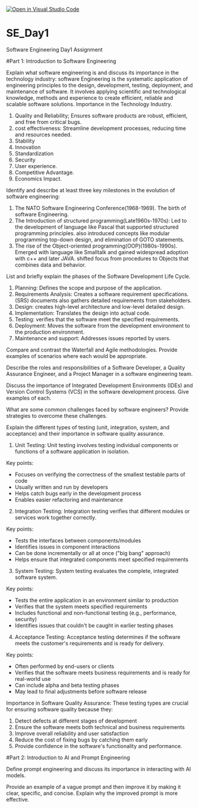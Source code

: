 [![Open in Visual Studio Code](https://classroom.github.com/assets/open-in-vscode-2e0aaae1b6195c2367325f4f02e2d04e9abb55f0b24a779b69b11b9e10269abc.svg)](https://classroom.github.com/online_ide?assignment_repo_id=15807041&assignment_repo_type=AssignmentRepo)
# SE_Day1
Software Engineering Day1 Assignment

#Part 1: Introduction to Software Engineering

Explain what software engineering is and discuss its importance in the technology industry: software Engineering is the systematic application of engineering principles to the design, development, testing, deployment, and maintenance of software. It involves applying scientific and technological knowledge, methods and experience to create efficient, reliable and scalable software solutions.
Importance in the Technology Industry.
1. Quality and Reliability; Ensures software products are robust, efficient, and free from critical bugs.
2. cost effectiveness: Streamline development processes, reducing time and resources needed.
3. Stability
4. Innovation
5. Standardization
6. Security
7. User experience.
8. Competitive Advantage.
9. Economics Impact.


Identify and describe at least three key milestones in the evolution of software engineering:
1. The NATO Software Engineering Conference(1968-1969). The birth of software Engineering.
2. The Introduction of structured programming(Late1960s-1970s): Led to the development of language like Pascal that supported structured programming principles. also introduced concepts like modular programming top-down design, and elimination of GOTO statements.
3. The rise of the Object-oriented programming(OOP)(1980s-1990s). Emerged with language like Smalltalk and gained widespread adoption with c++ and later JAVA.
shifted focus from procedures to Objects that combines data and behavior.


List and briefly explain the phases of the Software Development Life Cycle.
1. Planning: Defines the scope and purpose of the application.
2. Requirements Analysis: Creates a software requirement specifications.(SRS) documents also gathers detailed requirements from stakeholders.
3. Design: creates high-level architecture and low-level detailed design.
4. Implementation: Translates the design into actual code.
5. Testing: verifies that the software meet the specified requirements.
6. Deployment: Moves the software from the development environment to the production environment.
7. Maintenance and support: Addresses issues reported by users.


Compare and contrast the Waterfall and Agile methodologies. Provide examples of scenarios where each would be appropriate.


Describe the roles and responsibilities of a Software Developer, a Quality Assurance Engineer, and a Project Manager in a software engineering team.


Discuss the importance of Integrated Development Environments (IDEs) and Version Control Systems (VCS) in the software development process. Give examples of each.


What are some common challenges faced by software engineers? Provide strategies to overcome these challenges.


Explain the different types of testing (unit, integration, system, and acceptance) and their importance in software quality assurance.
1. Unit Testing:
Unit testing involves testing individual components or functions of a software application in isolation. 

Key points:
- Focuses on verifying the correctness of the smallest testable parts of code
- Usually written and run by developers
- Helps catch bugs early in the development process
- Enables easier refactoring and maintenance

2. Integration Testing:
Integration testing verifies that different modules or services work together correctly.

Key points:
- Tests the interfaces between components/modules
- Identifies issues in component interactions
- Can be done incrementally or all at once ("big bang" approach)
- Helps ensure that integrated components meet specified requirements

3. System Testing:
System testing evaluates the complete, integrated software system.

Key points:
- Tests the entire application in an environment similar to production
- Verifies that the system meets specified requirements
- Includes functional and non-functional testing (e.g., performance, security)
- Identifies issues that couldn't be caught in earlier testing phases

4. Acceptance Testing:
Acceptance testing determines if the software meets the customer's requirements and is ready for delivery.

Key points:
- Often performed by end-users or clients
- Verifies that the software meets business requirements and is ready for real-world use
- Can include alpha and beta testing phases
- May lead to final adjustments before software release

Importance in Software Quality Assurance:
These testing types are crucial for ensuring software quality because they:

1. Detect defects at different stages of development
2. Ensure the software meets both technical and business requirements
3. Improve overall reliability and user satisfaction
4. Reduce the cost of fixing bugs by catching them early
5. Provide confidence in the software's functionality and performance.

#Part 2: Introduction to AI and Prompt Engineering


Define prompt engineering and discuss its importance in interacting with AI models.


Provide an example of a vague prompt and then improve it by making it clear, specific, and concise. Explain why the improved prompt is more effective.
